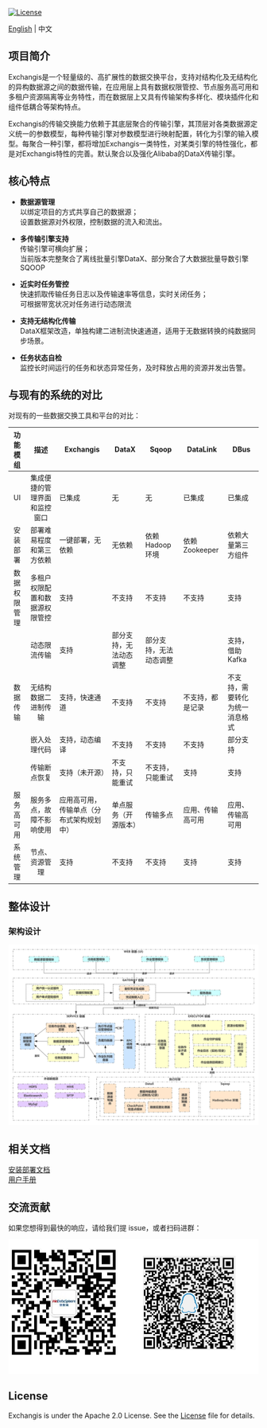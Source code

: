[![License](https://img.shields.io/badge/license-Apache%202-4EB1BA.svg)](https://www.apache.org/licenses/LICENSE-2.0.html)

[English](../../../) | 中文  

## 项目简介
Exchangis是一个轻量级的、高扩展性的数据交换平台，支持对结构化及无结构化的异构数据源之间的数据传输，在应用层上具有数据权限管控、节点服务高可用和多租户资源隔离等业务特性，而在数据层上又具有传输架构多样化、模块插件化和组件低耦合等架构特点。

Exchangis的传输交换能力依赖于其底层聚合的传输引擎，其顶层对各类数据源定义统一的参数模型，每种传输引擎对参数模型进行映射配置，转化为引擎的输入模型。每聚合一种引擎，都将增加Exchangis一类特性，对某类引擎的特性强化，都是对Exchangis特性的完善。默认聚合以及强化Alibaba的DataX传输引擎。

## 核心特点
- **数据源管理**  
以绑定项目的方式共享自己的数据源；  
设置数据源对外权限，控制数据的流入和流出。

- **多传输引擎支持**  
传输引擎可横向扩展；  
当前版本完整聚合了离线批量引擎DataX、部分聚合了大数据批量导数引擎SQOOP

- **近实时任务管控**  
快速抓取传输任务日志以及传输速率等信息，实时关闭任务；  
可根据带宽状况对任务进行动态限流  

- **支持无结构化传输**  
DataX框架改造，单独构建二进制流快速通道，适用于无数据转换的纯数据同步场景。

- **任务状态自检**  
监控长时间运行的任务和状态异常任务，及时释放占用的资源并发出告警。  

## 与现有的系统的对比
对现有的一些数据交换工具和平台的对比：  

| 功能模组 | 描述 | Exchangis | DataX | Sqoop | DataLink | DBus |
| :----: | :----: |-------|-------|-------|-------|-------|  
| UI | 集成便捷的管理界面和监控窗口| 已集成 | 无 | 无 | 已集成 |已集成 |
| 安装部署 | 部署难易程度和第三方依赖 | 一键部署，无依赖 | 无依赖 | 依赖Hadoop环境 | 依赖Zookeeper | 依赖大量第三方组件 |
| 数据权限管理|  多租户权限配置和数据源权限管控 | 支持 | 不支持 | 不支持 | 不支持 | 支持 |
|        |动态限流传输 | 支持 | 部分支持，无法动态调整 | 部分支持，无法动态调整| | 支持，借助Kafka |
| 数据传输| 无结构数据二进制传输 | 支持，快速通道 | 不支持 | 不支持 | 不支持，都是记录 | 不支持，需要转化为统一消息格式|
|        | 嵌入处理代码 | 支持，动态编译 | 不支持 | 不支持 | 不支持 | 部分支持 |
|        | 传输断点恢复 | 支持（未开源） | 不支持，只能重试 | 不支持，只能重试 | 支持 | 支持 |
| 服务高可用 | 服务多点，故障不影响使用| 应用高可用，传输单点（分布式架构规划中） | 单点服务（开源版本） | 传输多点 | 应用、传输高可用 | 应用、传输高可用 |
| 系统管理 | 节点、资源管理 | 支持 | 不支持 | 不支持 | 支持 | 支持 |

## 整体设计

### 架构设计

![架构设计](../../../images/zh_CN/ch1/architecture.png)

## 相关文档
[安装部署文档](exchangis_deploy_cn.md)  
[用户手册](exchangis_user_manual_cn.md)

## 交流贡献

如果您想得到最快的响应，请给我们提 issue，或者扫码进群：

![communication](../../../images/communication.png)

## License

Exchangis is under the Apache 2.0 License. See the [License](../../../LICENSE) file for details.